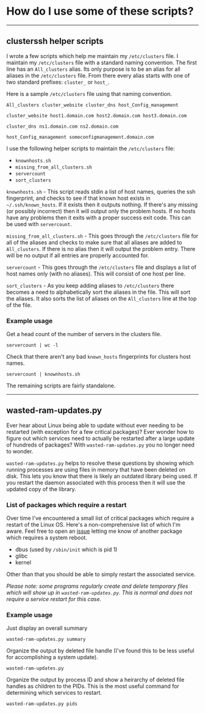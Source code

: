 # How do I use some of these scripts?

----
## clusterssh helper scripts

I wrote a few scripts which help me maintain my `/etc/clusters` file.  I maintain my `/etc/clusters` file with a standard naming convention.  The first line has an `All_clusters` alias.  Its only purpose is to be an alias for all aliases in the `/etc/clusters` file.  From there every alias starts with one of two standard prefixes: `cluster_` or `host_`.

Here is a sample `/etc/clusters` file using that naming convention.

    All_clusters cluster_website cluster_dns host_Config_management
    
    cluster_website host1.domain.com host2.domain.com host3.domain.com
    
    cluster_dns ns1.domain.com ns2.domain.com
    
    host_Config_management someconfigmanagement.domain.com

I use the following helper scripts to maintain the `/etc/clusters` file:

* `knownhosts.sh`
* `missing_from_all_clusters.sh`
* `servercount`
* `sort_clusters`

`knownhosts.sh` - This script reads stdin a list of host names, queries the ssh fingerprint, and checks to see if that known host exists in `~/.ssh/known_hosts`.  If it exists then it outputs nothing.  If there's any missing (or possibly incorrect) then it will output only the problem hosts.  If no hosts have any problems then it exits with a proper success exit code.  This can be used with `servercount`.

`missing_from_all_clusters.sh` - This goes through the `/etc/clusters` file for all of the aliases and checks to make sure that all aliases are added to `All_clusters`.  If there is no alias then it will output the problem entry.  There will be no output if all entries are properly accounted for.

`servercount` - This goes through the `/etc/clusters` file and displays a list of host names only (with no aliases).  This will consist of one host per line.

`sort_clusters` - As you keep adding aliases to `/etc/clusters` there becomes a need to alphabetically sort the aliases in the file.  This will sort the aliases.  It also sorts the list of aliases on the `All_clusters` line at the top of the file.

### Example usage

Get a head count of the number of servers in the clusters file.

    servercount | wc -l

Check that there aren't any bad `known_hosts` fingerprints for clusters host names.

    servercount | knownhosts.sh

The remaining scripts are fairly standalone.

----
## wasted-ram-updates.py

Ever hear about Linux being able to update without ever needing to be restarted (with exception for a few critical packages)?  Ever wonder how to figure out which services need to actually be restarted after a large update of hundreds of packages?  With `wasted-ram-updates.py` you no longer need to wonder.

`wasted-ram-updates.py` helps to resolve these questions by showing which running processes are using files in memory that have been deleted on disk.  This lets you know that there is likely an outdated library being used.  If you restart the daemon associated with this process then it will use the updated copy of the library.

### List of packages which require a restart

Over time I've encountered a small list of critical packages which require a restart of the Linux OS.  Here's a non-comprehensive list of which I'm aware.  Feel free to open an [issue](https://github.com/sag47/drexel-university/issues) letting me know of another package which requires a system reboot.

* dbus (used by `/sbin/init` which is pid 1)
* glibc
* kernel

Other than that you should be able to simply restart the associated service.

_Please note: some programs regularly create and delete temporary files which will show up in `wasted-ram-updates.py`.  This is normal and does not require a service restart for this case._

### Example usage

Just display an overall summary

    wasted-ram-updates.py summary

Organize the output by deleted file handle (I've found this to be less useful for accomplishing a system update).

    wasted-ram-updates.py

Organize the output by process ID and show a heirarchy of deleted file handles as children to the PIDs.  This is the most useful command for determining which services to restart.

    wasted-ram-updates.py pids

